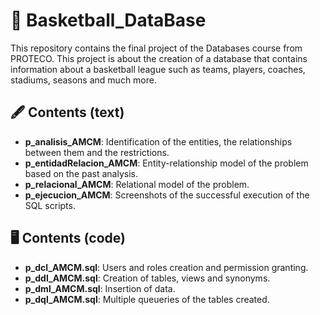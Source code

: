 # 🏀 Basketball_DataBase
This repository contains the final project of the Databases course from PROTECO. This project is about the creation of a database that contains information about a basketball league such as teams, players, coaches, stadiums, seasons and much more.

## 🖋️ Contents (text)
- **p_analisis_AMCM**: Identification of the entities, the relationships between them and the restrictions.
- **p_entidadRelacion_AMCM**: Entity-relationship model of the problem based on the past analysis.
- **p_relacional_AMCM**: Relational model of the problem.
- **p_ejecucion_AMCM**: Screenshots of the successful execution of the SQL scripts.

## 🖥️ Contents (code)
- **p_dcl_AMCM.sql**: Users and roles creation and permission granting.
- **p_ddl_AMCM.sql**: Creation of tables, views and synonyms.
- **p_dml_AMCM.sql**: Insertion of data.
- **p_dql_AMCM.sql**: Multiple queueries of the tables created.
